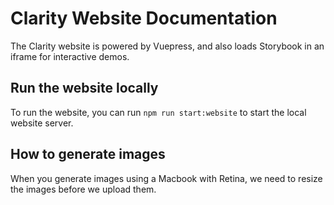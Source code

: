 # Clarity Website Documentation

The Clarity website is powered by Vuepress, and also loads Storybook in an iframe for interactive demos.

## Run the website locally

To run the website, you can run `npm run start:website` to start the local website server.

## How to generate images

When you generate images using a Macbook with Retina, we need to resize the images before we upload them.
